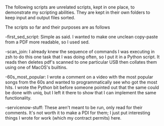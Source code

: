 The following scripts are unrelated scripts, kept in one place, to demonstrate my scripting abilities. They are kept in their own folders to keep input and output files sorted.

The scripts so far and their purposes are as follows

-first_sed_script: Simple as said. I wanted to make one unclean copy-paste from a PDF more readable, so I used sed.

-scan_join: I already knew the sequence of commands I was executing in zsh to do this one task that I was doing often, so I put it in a Python script. It reads then deletes pdf's scanned to one particular USB then collates them using one of MacOS's builtins.

-60s_most_popular: I wrote a comment on a video with the most popular songs from the 60s and wanted to programmatically see who got the most hits. I wrote the Python bit before someone pointed out that the same could be done with uniq, but I left it there to show that I can implement the same functionality.

-servicenow-stuff: These aren't meant to be run, only read for their comments. It's not worth it to make a PDI for them; I just put interesting things I wrote for work (which my contract permits) here.
